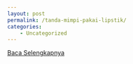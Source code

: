 ```yaml
---
layout: post
permalink: /tanda-mimpi-pakai-lipstik/
categories:
    - Uncategorized
---
```


[Baca Selengkapnya](/06)